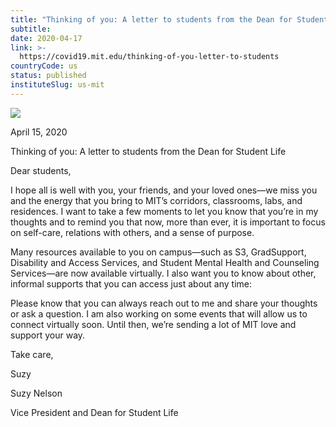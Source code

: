 ```yaml
---
title: "Thinking of you: A letter to students from the Dean for Student Life"
subtitle: 
date: 2020-04-17
link: >-
  https://covid19.mit.edu/thinking-of-you-letter-to-students
countryCode: us
status: published
instituteSlug: us-mit
---
```

![](https://covid19.mit.edu/themes/basis/favicon.ico)

April 15, 2020

Thinking of you: A letter to students from the Dean for Student Life

Dear students,

I hope all is well with you, your friends, and your loved ones—we miss you and the energy that you bring to MIT’s corridors, classrooms, labs, and residences. I want to take a few moments to let you know that you’re in my thoughts and to remind you that now, more than ever, it is important to focus on self-care, relations with others, and a sense of purpose.

Many resources available to you on campus—such as S3, GradSupport, Disability and Access Services, and Student Mental Health and Counseling Services—are now available virtually. I also want you to know about other, informal supports that you can access just about any time:

Please know that you can always reach out to me and share your thoughts or ask a question. I am also working on some events that will allow us to connect virtually soon. Until then, we’re sending a lot of MIT love and support your way.

Take care,

Suzy

Suzy Nelson

Vice President and Dean for Student Life



